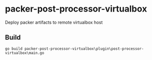 packer-post-processor-virtualbox
================================

Deploy packer artifacts to remote virtualbox host

Build
-----
    go build packer-post-processor-virtualbox\plugin\post-processor-virtualbox\main.go
